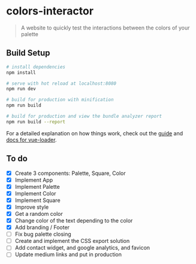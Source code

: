 # colors-interactor

> A website to quickly test the interactions between the colors of your palette

## Build Setup

``` bash
# install dependencies
npm install

# serve with hot reload at localhost:8080
npm run dev

# build for production with minification
npm run build

# build for production and view the bundle analyzer report
npm run build --report
```

For a detailed explanation on how things work, check out the [guide](http://vuejs-templates.github.io/webpack/) and [docs for vue-loader](http://vuejs.github.io/vue-loader).

## To do
- [x] Create 3 components: Palette, Square, Color
- [x] Implement App
- [x] Implement Palette
- [x] Implement Color
- [x] Implement Square
- [x] Improve style
- [x] Get a random color
- [x] Change color of the text depending to the color
- [x] Add branding / Footer
- [ ] Fix bug palette closing
- [ ] Create and implement the CSS export solution
- [ ] Add contact widget, and google analytics, and favicon
- [ ] Update medium links and put in production
